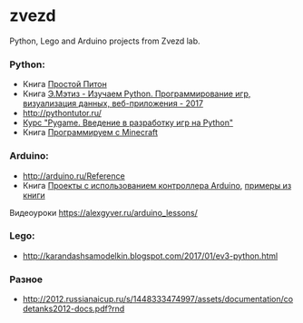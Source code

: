 # zvezd
Python, Lego and Arduino projects from Zvezd lab.

### Python:
* Книга [Простой Питон](https://www.dropbox.com/s/4r8hnwvc39tnlwm/ProPyt.pdf?dl=0)
* Книга [Э.Мэтиз - Изучаем Python. Программирование игр, визуализация данных, веб-приложения - 2017](https://www.dropbox.com/s/i8a7xaicyjrdg73/%D0%AD.%D0%9C%D1%8D%D1%82%D0%B8%D0%B7%20-%20%D0%98%D0%B7%D1%83%D1%87%D0%B0%D0%B5%D0%BC%20Python.%20%D0%9F%D1%80%D0%BE%D0%B3%D1%80%D0%B0%D0%BC%D0%BC%D0%B8%D1%80%D0%BE%D0%B2%D0%B0%D0%BD%D0%B8%D0%B5%20%D0%B8%D0%B3%D1%80%2C%20%D0%B2%D0%B8%D0%B7%D1%83%D0%B0%D0%BB%D0%B8%D0%B7%D0%B0%D1%86%D0%B8%D1%8F%20%D0%B4%D0%B0%D0%BD%D0%BD%D1%8B%D1%85%2C%20%D0%B2%D0%B5%D0%B1-%D0%BF%D1%80%D0%B8%D0%BB%D0%BE%D0%B6%D0%B5%D0%BD%D0%B8%D1%8F%20-%202017.pdf?dl=0)
* http://pythontutor.ru/
* [Курс "Pygame. Введение в разработку игр на Python"](https://younglinux.info/pygame)
* Книга [Программируем с Minecraft](https://www.dropbox.com/s/2xshgl6id8jyljq/Programmiruem_s_Minecraft.pdf?dl=0)

### Arduino:
* http://arduino.ru/Reference
* Книга [Проекты с использованием контроллера Arduino](https://www.dropbox.com/s/2pyv96sits184h5/%D0%9F%D1%80%D0%BE%D0%B5%D0%BA%D1%82%D1%8B%20%D1%81%20%D0%B8%D1%81%D0%BF%D0%BE%D0%BB%D1%8C%D0%B7%D0%BE%D0%B2%D0%B0%D0%BD%D0%B8%D0%B5%D0%BC%20%D0%BA%D0%BE%D0%BD%D1%82%D1%80%D0%BE%D0%BB%D0%BB%D0%B5%D1%80%D0%B0%20Arduino.pdf?dl=0), [примеры из книги](https://www.dropbox.com/s/qaq3gehhr2xueac/Arduino_project_victor_petin.rar?dl=0)

Видеоуроки https://alexgyver.ru/arduino_lessons/

### Lego:
* http://karandashsamodelkin.blogspot.com/2017/01/ev3-python.html

### Разное
* http://2012.russianaicup.ru/s/1448333474997/assets/documentation/codetanks2012-docs.pdf?rnd
